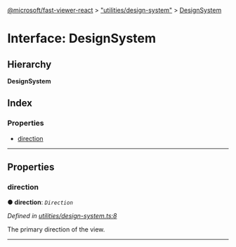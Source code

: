 [@microsoft/fast-viewer-react](../README.md) > ["utilities/design-system"](../modules/_utilities_design_system_.md) > [DesignSystem](../interfaces/_utilities_design_system_.designsystem.md)

# Interface: DesignSystem

## Hierarchy

**DesignSystem**

## Index

### Properties

* [direction](_utilities_design_system_.designsystem.md#direction)

---

## Properties

<a id="direction"></a>

###  direction

**● direction**: *`Direction`*

*Defined in [utilities/design-system.ts:8](https://github.com/Microsoft/fast-dna/blob/164dd3ca/packages/fast-viewer-react/src/utilities/design-system.ts#L8)*

The primary direction of the view.

___

